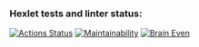 ### Hexlet tests and linter status:
[![Actions Status](https://github.com/HaimOzer/frontend-project-44/actions/workflows/hexlet-check.yml/badge.svg)](https://github.com/HaimOzer/frontend-project-44/actions)
[![Maintainability](https://api.codeclimate.com/v1/badges/d8826f029a7aba439b5a/maintainability)](https://codeclimate.com/github/HaimOzer/frontend-project-44/maintainability)
[![Brain Even](https://asciinema.org/a/cQ40iHZ0CHIqGCv4e8TAsnPB9)](https://asciinema.org/a/cQ40iHZ0CHIqGCv4e8TAsnPB9)
